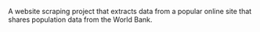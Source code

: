 A website scraping project that extracts data from a popular online site that shares population data from the World Bank.